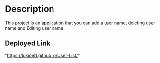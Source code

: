 # Description

This project is an application that you can add a user name, deleting user name and Editing user name

## Deployed Link

"https://lukjoel1.github.io/User-List/"
